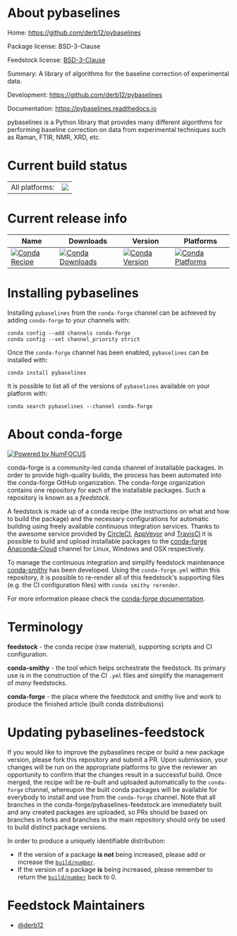 About pybaselines
=================

Home: https://github.com/derb12/pybaselines

Package license: BSD-3-Clause

Feedstock license: [BSD-3-Clause](https://github.com/conda-forge/pybaselines-feedstock/blob/master/LICENSE.txt)

Summary: A library of algorithms for the baseline correction of experimental data.

Development: https://github.com/derb12/pybaselines

Documentation: https://pybaselines.readthedocs.io

pybaselines is a Python library that provides many different
algorithms for performing baseline correction on data from
experimental techniques such as Raman, FTIR, NMR, XRD, etc.


Current build status
====================


<table><tr><td>All platforms:</td>
    <td>
      <a href="https://dev.azure.com/conda-forge/feedstock-builds/_build/latest?definitionId=14547&branchName=master">
        <img src="https://dev.azure.com/conda-forge/feedstock-builds/_apis/build/status/pybaselines-feedstock?branchName=master">
      </a>
    </td>
  </tr>
</table>

Current release info
====================

| Name | Downloads | Version | Platforms |
| --- | --- | --- | --- |
| [![Conda Recipe](https://img.shields.io/badge/recipe-pybaselines-green.svg)](https://anaconda.org/conda-forge/pybaselines) | [![Conda Downloads](https://img.shields.io/conda/dn/conda-forge/pybaselines.svg)](https://anaconda.org/conda-forge/pybaselines) | [![Conda Version](https://img.shields.io/conda/vn/conda-forge/pybaselines.svg)](https://anaconda.org/conda-forge/pybaselines) | [![Conda Platforms](https://img.shields.io/conda/pn/conda-forge/pybaselines.svg)](https://anaconda.org/conda-forge/pybaselines) |

Installing pybaselines
======================

Installing `pybaselines` from the `conda-forge` channel can be achieved by adding `conda-forge` to your channels with:

```
conda config --add channels conda-forge
conda config --set channel_priority strict
```

Once the `conda-forge` channel has been enabled, `pybaselines` can be installed with:

```
conda install pybaselines
```

It is possible to list all of the versions of `pybaselines` available on your platform with:

```
conda search pybaselines --channel conda-forge
```


About conda-forge
=================

[![Powered by
NumFOCUS](https://img.shields.io/badge/powered%20by-NumFOCUS-orange.svg?style=flat&colorA=E1523D&colorB=007D8A)](https://numfocus.org)

conda-forge is a community-led conda channel of installable packages.
In order to provide high-quality builds, the process has been automated into the
conda-forge GitHub organization. The conda-forge organization contains one repository
for each of the installable packages. Such a repository is known as a *feedstock*.

A feedstock is made up of a conda recipe (the instructions on what and how to build
the package) and the necessary configurations for automatic building using freely
available continuous integration services. Thanks to the awesome service provided by
[CircleCI](https://circleci.com/), [AppVeyor](https://www.appveyor.com/)
and [TravisCI](https://travis-ci.com/) it is possible to build and upload installable
packages to the [conda-forge](https://anaconda.org/conda-forge)
[Anaconda-Cloud](https://anaconda.org/) channel for Linux, Windows and OSX respectively.

To manage the continuous integration and simplify feedstock maintenance
[conda-smithy](https://github.com/conda-forge/conda-smithy) has been developed.
Using the ``conda-forge.yml`` within this repository, it is possible to re-render all of
this feedstock's supporting files (e.g. the CI configuration files) with ``conda smithy rerender``.

For more information please check the [conda-forge documentation](https://conda-forge.org/docs/).

Terminology
===========

**feedstock** - the conda recipe (raw material), supporting scripts and CI configuration.

**conda-smithy** - the tool which helps orchestrate the feedstock.
                   Its primary use is in the construction of the CI ``.yml`` files
                   and simplify the management of *many* feedstocks.

**conda-forge** - the place where the feedstock and smithy live and work to
                  produce the finished article (built conda distributions)


Updating pybaselines-feedstock
==============================

If you would like to improve the pybaselines recipe or build a new
package version, please fork this repository and submit a PR. Upon submission,
your changes will be run on the appropriate platforms to give the reviewer an
opportunity to confirm that the changes result in a successful build. Once
merged, the recipe will be re-built and uploaded automatically to the
`conda-forge` channel, whereupon the built conda packages will be available for
everybody to install and use from the `conda-forge` channel.
Note that all branches in the conda-forge/pybaselines-feedstock are
immediately built and any created packages are uploaded, so PRs should be based
on branches in forks and branches in the main repository should only be used to
build distinct package versions.

In order to produce a uniquely identifiable distribution:
 * If the version of a package **is not** being increased, please add or increase
   the [``build/number``](https://docs.conda.io/projects/conda-build/en/latest/resources/define-metadata.html#build-number-and-string).
 * If the version of a package **is** being increased, please remember to return
   the [``build/number``](https://docs.conda.io/projects/conda-build/en/latest/resources/define-metadata.html#build-number-and-string)
   back to 0.

Feedstock Maintainers
=====================

* [@derb12](https://github.com/derb12/)

